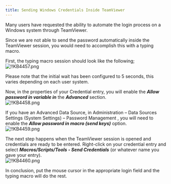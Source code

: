 ```yaml
---
title: Sending Windows Credentials Inside TeamViewer
---
```

Many users have requested the ability to automate the login process on a Windows system through TeamViewer.  

Since we are not able to send the password automatically inside the TeamViewer session, you would need to accomplish this with a typing macro.  

First, the typing macro session should look like the following;  
![!!KB4457.png](/img/en/kb/KB4457.png)  

Please note that the initial wait has been configured to 5 seconds, this varies depending on each user system.  

Now, in the properties of your Credential entry, you will enable the ***Allow password in variable in*** the ***Advanced*** section.  
![!!KB4458.png](/img/en/kb/KB4458.png)  

If you have an Advanced Data Source, in Administration – Data Sources Settings (System Settings) – Password Management , you will need to enable the ***Allow password in macro (send keys)*** option.  
![!!KB4459.png](/img/en/kb/KB4459.png)  

The next step happens when the TeamViewer session is opened and credentials are ready to be entered. Right-click on your credential entry and select ***Macros/Scripts/Tools - Send Credentials*** (or whatever name you gave your entry).  
![!!KB4460.png](/img/en/kb/KB4460.png)  

In conclusion, put the mouse cursor in the appropriate login field and the typing macro will do the rest.
